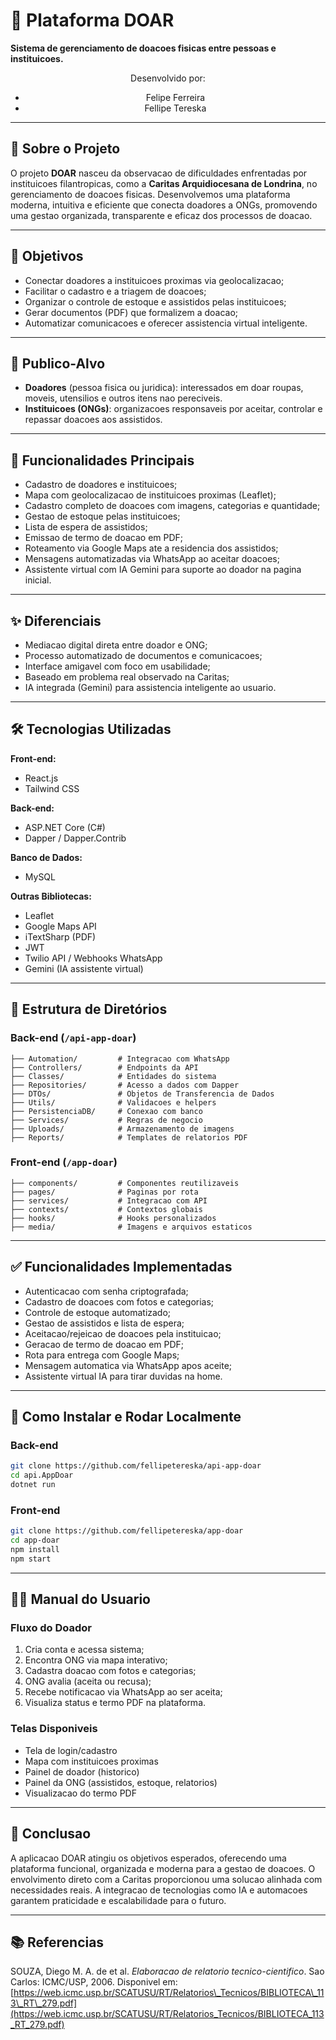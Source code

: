 # 👐 Plataforma DOAR

**Sistema de gerenciamento de doacoes fisicas entre pessoas e instituicoes.**

<div align="center">

Desenvolvido por:

* Felipe Ferreira 
* Fellipe Tereska 



</div>

---

## 📖 Sobre o Projeto

O projeto **DOAR** nasceu da observacao de dificuldades enfrentadas por instituicoes filantropicas, como a **Caritas Arquidiocesana de Londrina**, no gerenciamento de doacoes fisicas. Desenvolvemos uma plataforma moderna, intuitiva e eficiente que conecta doadores a ONGs, promovendo uma gestao organizada, transparente e eficaz dos processos de doacao.

---

## 🎯 Objetivos

* Conectar doadores a instituicoes proximas via geolocalizacao;
* Facilitar o cadastro e a triagem de doacoes;
* Organizar o controle de estoque e assistidos pelas instituicoes;
* Gerar documentos (PDF) que formalizem a doacao;
* Automatizar comunicacoes e oferecer assistencia virtual inteligente.

---

## 👥 Publico-Alvo

* **Doadores** (pessoa fisica ou juridica): interessados em doar roupas, moveis, utensilios e outros itens nao pereciveis.
* **Instituicoes (ONGs)**: organizacoes responsaveis por aceitar, controlar e repassar doacoes aos assistidos.

---

## 🚀 Funcionalidades Principais

* Cadastro de doadores e instituicoes;
* Mapa com geolocalizacao de instituicoes proximas (Leaflet);
* Cadastro completo de doacoes com imagens, categorias e quantidade;
* Gestao de estoque pelas instituicoes;
* Lista de espera de assistidos;
* Emissao de termo de doacao em PDF;
* Roteamento via Google Maps ate a residencia dos assistidos;
* Mensagens automatizadas via WhatsApp ao aceitar doacoes;
* Assistente virtual com IA Gemini para suporte ao doador na pagina inicial.

---

## ✨ Diferenciais

* Mediacao digital direta entre doador e ONG;
* Processo automatizado de documentos e comunicacoes;
* Interface amigavel com foco em usabilidade;
* Baseado em problema real observado na Caritas;
* IA integrada (Gemini) para assistencia inteligente ao usuario.

---

## 🛠 Tecnologias Utilizadas

**Front-end:**

* React.js
* Tailwind CSS

**Back-end:**

* ASP.NET Core (C#)
* Dapper / Dapper.Contrib

**Banco de Dados:**

* MySQL

**Outras Bibliotecas:**

* Leaflet
* Google Maps API
* iTextSharp (PDF)
* JWT
* Twilio API / Webhooks WhatsApp
* Gemini (IA assistente virtual)

---

## 📂 Estrutura de Diretórios

### Back-end (`/api-app-doar`)

```
├── Automation/         # Integracao com WhatsApp
├── Controllers/        # Endpoints da API
├── Classes/            # Entidades do sistema
├── Repositories/       # Acesso a dados com Dapper
├── DTOs/               # Objetos de Transferencia de Dados
├── Utils/              # Validacoes e helpers
├── PersistenciaDB/     # Conexao com banco
├── Services/           # Regras de negocio
├── Uploads/            # Armazenamento de imagens
├── Reports/            # Templates de relatorios PDF
```

### Front-end (`/app-doar`)

```
├── components/         # Componentes reutilizaveis
├── pages/              # Paginas por rota
├── services/           # Integracao com API
├── contexts/           # Contextos globais
├── hooks/              # Hooks personalizados
├── media/              # Imagens e arquivos estaticos
```

---

## ✅ Funcionalidades Implementadas

* Autenticacao com senha criptografada;
* Cadastro de doacoes com fotos e categorias;
* Controle de estoque automatizado;
* Gestao de assistidos e lista de espera;
* Aceitacao/rejeicao de doacoes pela instituicao;
* Geracao de termo de doacao em PDF;
* Rota para entrega com Google Maps;
* Mensagem automatica via WhatsApp apos aceite;
* Assistente virtual IA para tirar duvidas na home.

---

## 💾 Como Instalar e Rodar Localmente

### Back-end

```bash
git clone https://github.com/fellipetereska/api-app-doar
cd api.AppDoar
dotnet run
```

### Front-end

```bash
git clone https://github.com/fellipetereska/app-doar
cd app-doar
npm install
npm start
```

---

## 👨‍💻 Manual do Usuario

### Fluxo do Doador

1. Cria conta e acessa sistema;
2. Encontra ONG via mapa interativo;
3. Cadastra doacao com fotos e categorias;
4. ONG avalia (aceita ou recusa);
5. Recebe notificacao via WhatsApp ao ser aceita;
6. Visualiza status e termo PDF na plataforma.

### Telas Disponiveis

* Tela de login/cadastro
* Mapa com instituicoes proximas
* Painel de doador (historico)
* Painel da ONG (assistidos, estoque, relatorios)
* Visualizacao do termo PDF

---

## 📌 Conclusao

A aplicacao DOAR atingiu os objetivos esperados, oferecendo uma plataforma funcional, organizada e moderna para a gestao de doacoes. O envolvimento direto com a Caritas proporcionou uma solucao alinhada com necessidades reais. A integracao de tecnologias como IA e automacoes garantem praticidade e escalabilidade para o futuro.

---

## 📚 Referencias

SOUZA, Diego M. A. de et al. *Elaboracao de relatorio tecnico-cientifico*. Sao Carlos: ICMC/USP, 2006.
Disponivel em: [https://web.icmc.usp.br/SCATUSU/RT/Relatorios\_Tecnicos/BIBLIOTECA\_113\_RT\_279.pdf](https://web.icmc.usp.br/SCATUSU/RT/Relatorios_Tecnicos/BIBLIOTECA_113_RT_279.pdf)
